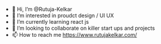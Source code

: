 - 👋 Hi, I’m @Rutuja-Kelkar
- 👀 I’m interested in proudct design / UI UX
- 🌱 I’m currently learning react js
- 💞️ I’m looking to collaborate on killer start ups and projects  
- 📫 How to reach me https://www.rutujakelkar.com/

<!---
Rutuja-Kelkar/Rutuja-Kelkar is a ✨ special ✨ repository because its `README.md` (this file) appears on your GitHub profile.
You can click the Preview link to take a look at your changes.
--->
